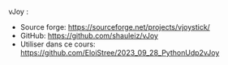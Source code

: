 
vJoy : 
- Source forge: https://sourceforge.net/projects/vjoystick/
- GitHub: https://github.com/shauleiz/vJoy
- Utiliser dans ce cours: https://github.com/EloiStree/2023_09_28_PythonUdp2vJoy
